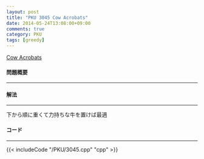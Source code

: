 ```yaml
---
layout: post
title: "PKU 3045 Cow Acrobats"
date: 2014-05-24T13:08:00+09:00
comments: true
category: PKU
tags: [greedy]
---
```


[Cow Acrobats](http://poj.org/problem?id=3045)

#### 問題概要

****

#### 解法

****

下から順に重くて力持ちな牛を置けば最適

#### コード

****

{{< includeCode "/PKU/3045.cpp" "cpp" >}}
